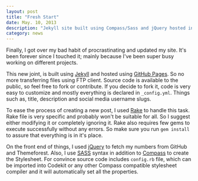 ```yaml
---
layout: post
title: "Fresh Start"
date: May. 10, 2013
description: "Jekyll site built using Compass/Sass and jQuery hosted in Github Pages."
category: news
---
```


Finally, I got over my bad habit of procrastinating and updated my site. It's been forever since I touched it; mainly because I've been super busy working on different projects.

This new joint, is built using [Jekyll](https://github.com/mojombo/jekyll "Jekyll") and hosted using [GitHub Pages](http://pages.github.com/ "GitHub Pages"). So no more transferring files using FTP client. Source code is available to the public, so feel free to fork or contribute. If you decide to fork it, code is very easy to customize and mostly everything is declared in `_config.yml`. Things such as, title, description and social media username slugs.

To ease the process of creating a new post, I used [Rake](http://rake.rubyforge.org/ "RAKE -- Ruby Make") to handle this task. Rake file is very specific and probably won't be suitable for all. So I suggest either modifying it or completely ignoring it. Rake also requires few gems to execute successfully without any errors. So make sure you run `gem install` to assure that everything is in it's place.

On the front end of things, I used [jQuery](http://jquery.com/ "jQuery") to fetch my numbers from GitHub and Themeforest. Also, I use [SASS](http://sass-lang.com/ "Sass") syntax in addition to [Compass](http://compass-style.org/ "Compass") to create the Stylesheet. For convince source code includes `config.rb` file, which can be imported into Codekit or any other Compass compatible stylesheet compiler and it will automatically set all the properties.
